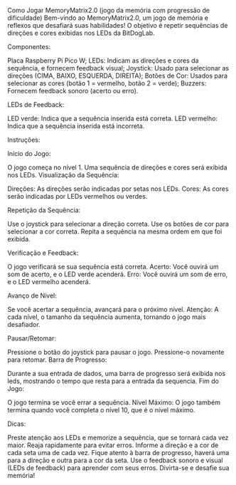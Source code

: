 Como Jogar MemoryMatrix2.0 (jogo da memória com progressão de dificuldade)
Bem-vindo ao MemoryMatrix2.0, um jogo de memória e reflexos que desafiará suas habilidades!
O objetivo é repetir sequências de direções e cores exibidas nos LEDs da BitDogLab.

Componentes:

Placa Raspberry Pi Pico W;
LEDs: Indicam as direções e cores da sequência, e fornecem feedback visual;
Joystick: Usado para selecionar as direções (CIMA, BAIXO, ESQUERDA, DIREITA);
Botões de Cor: Usados para selecionar as cores (botão 1 = vermelho, botão 2 = verde);
Buzzers: Fornecem feedback sonoro (acerto ou erro).

LEDs de Feedback:

LED verde: Indica que a sequência inserida está correta.
LED vermelho: Indica que a sequência inserida está incorreta.

Instruções:

Início do Jogo:

O jogo começa no nível 1.
Uma sequência de direções e cores será exibida nos LEDs.
Visualização da Sequência:

Direções: As direções serão indicadas por setas nos LEDs.
Cores: As cores serão indicadas por LEDs vermelhos ou verdes.

Repetição da Sequência:

Use o joystick para selecionar a direção correta.
Use os botões de cor para selecionar a cor correta.
Repita a sequência na mesma ordem em que foi exibida.

Verificação e Feedback:

O jogo verificará se sua sequência está correta.
Acerto: Você ouvirá um som de acerto, e o LED verde acenderá.
Erro: Você ouvirá um som de erro, e o LED vermelho acenderá.

Avanço de Nível:

Se você acertar a sequência, avançará para o próximo nível.
Atenção: A cada nível, o tamanho da sequência aumenta, tornando o jogo mais desafiador.

Pausar/Retomar:

Pressione o botão do joystick para pausar o jogo.
Pressione-o novamente para retomar.
Barra de Progresso:

Durante a sua entrada de dados, uma barra de progresso será exibida nos leds, mostrando o tempo que resta para a entrada da sequencia.
Fim do Jogo:

O jogo termina se você errar a sequência.
Nível Máximo: O jogo também termina quando você completa o nível 10, que é o nível máximo.

Dicas:

Preste atenção aos LEDs e memorize a sequência, que se tornará cada vez maior.
Reaja rapidamente para evitar erros.
Informe a direção e a cor de cada seta uma de cada vez.
Fique atento à barra de progresso, haverá uma para a direção e outra para a cor da seta.
Use o feedback sonoro e visual (LEDs de feedback) para aprender com seus erros.
Divirta-se e desafie sua memória!
